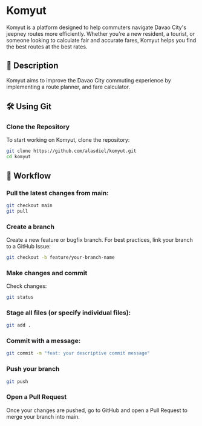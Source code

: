 # Komyut

Komyut is a platform designed to help commuters navigate Davao City's jeepney routes more efficiently. Whether you're a new resident, a tourist, or someone looking to calculate fair and accurate fares, Komyut helps you find the best routes at the best rates.


## 🚀 Description

Komyut aims to improve the Davao City commuting experience by implementing a route planner, and fare calculator.


## 🛠️ Using Git

### Clone the Repository
To start working on Komyut, clone the repository:

```bash
git clone https://github.com/alasdiel/komyut.git
cd komyut
```
## 🔄 Workflow
### Pull the latest changes from main:
```bash
git checkout main
git pull
```
### Create a branch  
Create a new feature or bugfix branch. For best practices, link your branch to a GitHub Issue:
```bash
git checkout -b feature/your-branch-name
```
### Make changes and commit  
Check changes:
```bash
git status
```
### Stage all files (or specify individual files):
```bash
git add .
```
### Commit with a message:
```bash
git commit -m "feat: your descriptive commit message"
```
### Push your branch
```bash
git push
```
### Open a Pull Request  
Once your changes are pushed, go to GitHub and open a Pull Request to merge your branch into main.


